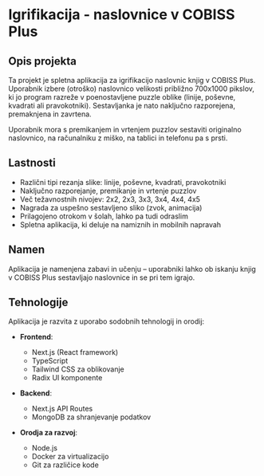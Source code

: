 # Igrifikacija - naslovnice v COBISS Plus

## Opis projekta

Ta projekt je spletna aplikacija za igrifikacijo naslovnic knjig v COBISS Plus. Uporabnik izbere (otroško) naslovnico velikosti približno 700x1000 pikslov, ki jo program razreže v poenostavljene puzzle oblike (linije, poševne, kvadrati ali pravokotniki). Sestavljanka je nato naključno razporejena, premaknjena in zavrtena.

Uporabnik mora s premikanjem in vrtenjem puzzlov sestaviti originalno naslovnico, na računalniku z miško, na tablici in telefonu pa s prsti.

## Lastnosti

- Različni tipi rezanja slike: linije, poševne, kvadrati, pravokotniki
- Naključno razporejanje, premikanje in vrtenje puzzlov
- Več težavnostnih nivojev: 2x2, 2x3, 3x3, 3x4, 4x4, 4x5
- Nagrada za uspešno sestavljeno sliko (zvok, animacija)
- Prilagojeno otrokom v šolah, lahko pa tudi odraslim
- Spletna aplikacija, ki deluje na namiznih in mobilnih napravah

## Namen

Aplikacija je namenjena zabavi in učenju – uporabniki lahko ob iskanju knjig v COBISS Plus sestavljajo naslovnice in se pri tem igrajo.

## Tehnologije

Aplikacija je razvita z uporabo sodobnih tehnologij in orodij:

- **Frontend**: 
  - Next.js (React framework)
  - TypeScript
  - Tailwind CSS za oblikovanje
  - Radix UI komponente

- **Backend**:
  - Next.js API Routes
  - MongoDB za shranjevanje podatkov

- **Orodja za razvoj**:
  - Node.js
  - Docker za virtualizacijo
  - Git za različice kode
